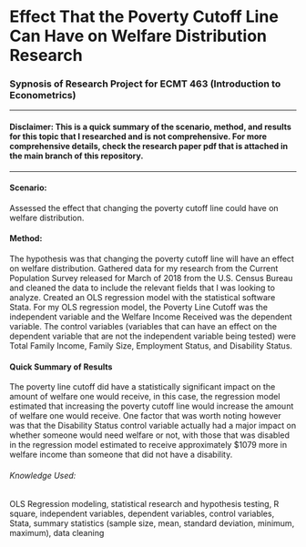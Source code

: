 # Effect That the Poverty Cutoff Line Can Have on Welfare Distribution Research
### Sypnosis of Research Project for ECMT 463 (Introduction to Econometrics)
----------------
#### Disclaimer: This is a quick summary of the scenario, method, and results for this topic that I researched and is not comprehensive. For more comprehensive details, check the research paper pdf that is attached in the main branch of this repository.
----------------
#### Scenario: 
Assessed the effect that changing the poverty cutoff line could have on welfare distribution. 
#### Method:
The hypothesis was that changing the poverty cutoff line will have an effect on welfare distribution. Gathered data for my research from the Current Population Survey released for March of 2018 from the U.S. Census Bureau and cleaned the data to include the relevant fields that I was looking to analyze. Created an OLS regression model with the statistical software Stata. For my OLS regression model, the Poverty Line Cutoff was the independent variable and the Welfare Income Received was the dependent variable. The control variables (variables that can have an effect on the dependent variable that are not the independent variable being tested) were Total Family Income, Family Size, Employment Status, and Disability Status. 
#### Quick Summary of Results
The poverty line cutoff did have a statistically significant impact on the amount of welfare one would receive, in this case, the regression model estimated that increasing the poverty cutoff line would increase the amount of welfare one would receive. One factor that was worth noting however was that the Disability Status control variable actually had a major impact on whether someone would need welfare or not, with those that was disabled in the regression model estimated to receive approximately $1079 more in welfare income than someone that did not have a disability. 
###### Knowledge Used:
OLS Regression modeling, statistical research and hypothesis testing, R square, independent variables, dependent variables, control variables, Stata, summary statistics (sample size, mean, standard deviation, minimum, maximum), data cleaning
